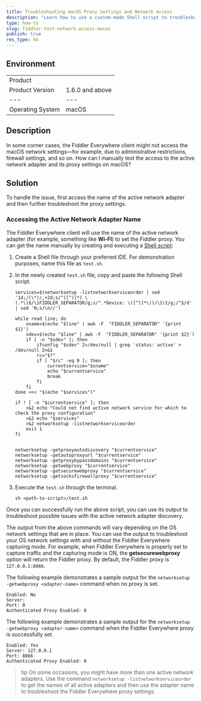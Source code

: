 ```yaml
---
title: Troubleshooting macOS Proxy Settings and Network Access
description: "Learn how to use a custom-made Shell script to troubleshoot the network access of the Fiddler Everywhere web-debugging client."
type: how-to
slug: fiddler-test-network-access-macos
publish: true
res_type: kb
---
```



## Environment

|   |   |
|---|---|
| Product   |
| Product Version | 1.6.0 and above  |
|---|---|
| Operating System  | macOS |

## Description

In some corner cases, the Fiddler Everywhere client might not access the macOS network settings&mdash;for example, due to administrative restrictions, firewall settings, and so on. How can I manually test the access to the active network adapter and its proxy settings on macOS?

## Solution

To handle the issue, first access the name of the active network adapter and then further troubleshoot the proxy settings.

### Accessing the Active Network Adapter Name

The Fiddler Everywhere client will use the name of the active network adapter (for example, something like **Wi-FI**) to set the Fiddler proxy. You can get the name manually by creating and executing a [Shell script](https://en.wikipedia.org/wiki/Shell_script):

1. Create a Shell file through your preferred IDE. For demonstration purposes, name this file as `test.sh`.

2. In the newly created `test.sh` file, copy and paste the following Shell script.

    ```Shell
    services=$(networksetup -listnetworkserviceorder | sed '1d;/(\*)/,+2d;s/^([^)]*) \(.*\)$/\1FIDDLER_SEPARATOR/g;s/^.*Device: \([^)]*\))/\1\t/g;/^$/d' | sed 'N;s/\n//')

    while read line; do
        sname=$(echo "$line" | awk -F  "FIDDLER_SEPARATOR" '{print $1}')
        sdev=$(echo "$line" | awk -F  "FIDDLER_SEPARATOR" '{print $2}')
        if [ -n "$sdev" ]; then
            ifconfig "$sdev" 2>/dev/null | grep 'status: active' > /dev/null 2>&1
            rc="$?"
            if [ "$rc" -eq 0 ]; then
                currentservice="$sname"
                echo "$currentservice"
                break
            fi
        fi
    done <<< "$(echo "$services")"

    if ! [ -n "$currentservice" ]; then
        >&2 echo "Could not find active network service for which to check the proxy configuration"
        >&2 echo "$services"
        >&2 networksetup -listnetworkserviceorder
        exit 1
    fi


    networksetup -getproxyautodiscovery "$currentservice"
    networksetup -getautoproxyurl "$currentservice"
    networksetup -getproxybypassdomains "$currentservice"
    networksetup -getwebproxy "$currentservice"
    networksetup -getsecurewebproxy "$currentservice"
    networksetup -getsocksfirewallproxy "$currentservice"
    ```

3. Execute the `test.sh` through the terminal.

    ```Shell
    sh <path-to-script>/test.sh
    ```



Once you can successfully run the above script, you can use its output to troubleshoot possible issues with the active network adapter discovery.

The output from the above commands will vary depending on the OS network settings that are in place. You can use the output to troubleshoot your OS network settings with and without the Fiddler Everywhere capturing mode. For example, when Fiddler Everywhere is properly set to capture traffic and the capturing mode is ON, the **getsecurewebproxy** option will return the Fiddler proxy. By default, the Fiddler proxy is `127.0.0.1:8866`.

The following example demonstrates a sample output for the `networksetup -getwebproxy <adapter-name>` command when no proxy is set.

```Shell
Enabled: No
Server:
Port: 0
Authenticated Proxy Enabled: 0
```

The following example demonstrates a sample output for the `networksetup -getwebproxy <adapter-name>` command when the Fiddler Everywhere proxy is successfully set.

```Shell
Enabled: Yes
Server: 127.0.0.1
Port: 8866
Authenticated Proxy Enabled: 0
```

>tip On some occasions, you might have more than one active network adapters. Use the command `networksetup -listnetworkserviceorder` to get the names of all active adapters and then use the adapter name to troubleshoot the Fiddler Everywhere proxy settings.
